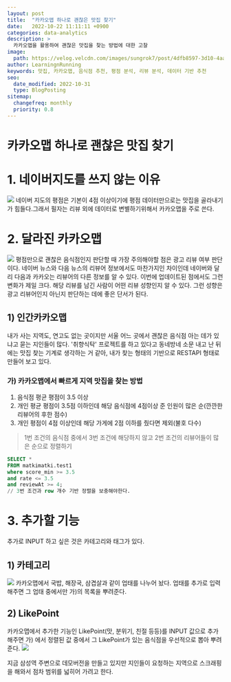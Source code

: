 ```yaml
---
layout: post
title:  "카카오맵 하나로 괜찮은 맛집 찾기"
date:   2022-10-22 11:11:11 +0900
categories: data-analytics
description: >
  카카오맵을 활용하여 괜찮은 맛집을 찾는 방법에 대한 고찰
image: 
  path: https://velog.velcdn.com/images/sungrok7/post/4dfb8597-3d10-4aab-bc6a-c8a17cf7c836/image.jpg
author: LearningnRunning
keywords: 맛집, 카카오맵, 음식점 추천, 평점 분석, 리뷰 분석, 데이터 기반 추천
seo:
  date_modified: 2022-10-31
  type: BlogPosting
sitemap:
  changefreq: monthly
  priority: 0.8
---
```

# 카카오맵 하나로 괜찮은 맛집 찾기

# 1. 네이버지도를 쓰지 않는 이유
![](https://velog.velcdn.com/images/sungrok7/post/4dfb8597-3d10-4aab-bc6a-c8a17cf7c836/image.jpg)
네이버 지도의 평점은 기본이 4점 이상이기에 평점 데이터만으로는 맛집을 골라내기가 힘들다.그래서 필자는 리뷰 외에 데이터로 변별하기위해서 카카오맵을 주로 쓴다.

# 2. 달라진 카카오맵
![](https://velog.velcdn.com/images/sungrok7/post/3bbf9d54-57e8-49cd-b122-67c875cfcaa6/image.png)
평점만으로 괜찮은 음식점인지 판단할 때 가장 주의해야할 점은 광고 리뷰 여부 판단이다. 네이버 뉴스와 다음 뉴스의 리뷰어 정보에서도 마찬가지인 차이인데 네이버와 달리 다음과 카카오는 리뷰어의 다른 정보를 알 수 있다. 이번에 업데이트된 점에서도 그런 변화가 제일 크다. 해당 리뷰를 남긴 사람이 어떤 리뷰 성향인지 알 수 있다. 그런 성향은 광고 리뷰어인지 아닌지 판단하는 데에 좋은 단서가 된다.

## 1) 인간카카오맵
내가 사는 지역도, 연고도 없는 곳이지만 서울 어느 곳에서 괜찮은 음식점 아는 데가 있냐고 묻는 지인들이 많다. '취향식탁' 프로젝트를 하고 있다고 동네방네 소문 내고 난 뒤에는 맛집 찾는 기계로 생각하는 거 같아, 내가 찾는 형태의 기반으로 RESTAPI 형태로 만들어 보고 있다. 

### 가) 카카오맵에서 빠르게 지역 맛집을 찾는 방법
1. 음식점 평균 평점이 3.5 이상
2. 개인 평균 평점이 3.5점 이하인데 해당 음식점에 4점이상 준 인원이 많은 순(깐깐한 리뷰어의 후한 점수)
3. 개인 평점이 4점 이상인데 해당 가게에 2점 이하를 줬다면 제외(불호 다수) 

> 1번 조건의 음식점 중에서 3번 조건에 해당하지 않고 2번 조건의 리뷰어들이 많은 순으로 정렬하기

```sql
SELECT * 
FROM matkimatki.test1 
where score_min >= 3.5
and rate <= 3.5
and reviewAt >= 4;
// 3번 조건과 row 개수 기반 정렬을 보충해야한다.
```

# 3. 추가할 기능
추가로 INPUT 하고 싶은 것은 카테고리와 태그가 있다.

## 1) 카테고리
![](https://velog.velcdn.com/images/sungrok7/post/fa8b4701-98ae-430d-b363-26790ba65a5b/image.png)
카카오맵에서 국밥, 해장국, 삼겹살과 같이 업태를 나누어 놨다. 업태를 추가로 입력해주면 그 업태 중에서만 가)의 목록을 뿌려준다. 


## 2) LikePoint
카카오맵에서 추가한 기능인 LikePoint(맛, 분위기, 친절 등등)를 INPUT 값으로 추가해주면 가) 에서 정렬된 값 중에서 그 LikePoint가 있는 음식점을 우선적으로 뽑아 뿌려준다.
![](https://velog.velcdn.com/images/sungrok7/post/7f737dbe-bdda-48b8-9708-880fb245f92d/image.jpg)

지금 삼성역 주변으로 데모버전을 만들고 있지만 지인들이 요청하는 지역으로 스크래핑을 해와서 점차 범위를 넓히어 가려고 한다. 

[jekyll-docs]: https://jekyllrb.com/docs/home
[jekyll-gh]:   https://github.com/jekyll/jekyll
[jekyll-talk]: https://talk.jekyllrb.com/
